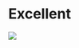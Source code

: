 # Excellent
![](https://vignette.wikia.nocookie.net/familyguy/images/8/8d/Burns-excellent.gif/revision/latest?cb=20140924214801)
